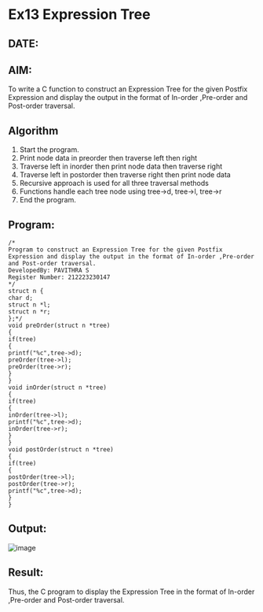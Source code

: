 # Ex13 Expression Tree
## DATE:
## AIM:
To write a C function to construct an Expression Tree for the given Postfix Expression and display the output in the format of In-order ,Pre-order and Post-order traversal.

## Algorithm
1. Start the program.
2. Print node data in preorder then traverse left then right
3. Traverse left in inorder then print node data then traverse right
4. Traverse left in postorder then traverse right then print node data
5. Recursive approach is used for all three traversal methods 
6. Functions handle each tree node using tree->d, tree->l, tree->r
7. End the program.  

## Program:
```
/*
Program to construct an Expression Tree for the given Postfix Expression and display the output in the format of In-order ,Pre-order and Post-order traversal.
DevelopedBy: PAVITHRA S
Register Number: 212223230147
*/
struct n { 
char d; 
struct n *l; 
struct n *r; 
};*/ 
void preOrder(struct n *tree) 
{ 
if(tree) 
{ 
printf("%c",tree->d); 
preOrder(tree->l); 
preOrder(tree->r); 
} 
} 
void inOrder(struct n *tree) 
{ 
if(tree) 
{ 
inOrder(tree->l); 
printf("%c",tree->d); 
inOrder(tree->r); 
} 
} 
void postOrder(struct n *tree) 
{ 
if(tree) 
{ 
postOrder(tree->l); 
postOrder(tree->r); 
printf("%c",tree->d); 
} 
} 
```

## Output:

![image](https://github.com/user-attachments/assets/2bf91a68-60a1-4db7-8657-6f6534878353)


## Result:
Thus, the C program to display the Expression Tree in the format of In-order ,Pre-order and Post-order traversal.
